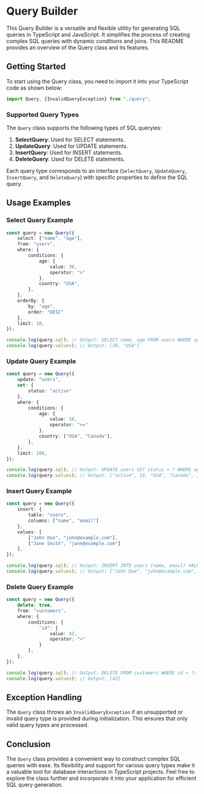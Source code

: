 # Query Builder

This Query Builder is a versatile and flexible utility for generating SQL queries in TypeScript and JavaScript. It
simplifies the process of creating complex SQL queries with dynamic conditions and joins. This README provides an
overview of the Query class and its features.

## Getting Started

To start using the Query class, you need to import it into your TypeScript code as shown below:

```typescript
import Query, {InvalidQueryException} from "./query";
```

### Supported Query Types

The `Query` class supports the following types of SQL queryies:

1. **SelectQuery**: Used for SELECT statements.
2. **UpdateQuery**: Used for UPDATE statements.
3. **InsertQuery**: Used for INSERT statements.
4. **DeleteQuery**: Used for DELETE statements.

Each query type corresponds to an interface (`SelectQuery`, `UpdateQuery`, `InsertQuery`, and `DeleteQuery`) with
specific properties to define the SQL query.

## Usage Examples

### Select Query Example

```typescript
const query = new Query({
    select: ["name", "age"],
    from: "users",
    where: {
        conditions: {
            age: {
                value: 30,
                operator: ">"
            },
            country: "USA",
        },
    },
    orderBy: {
        by: "age", 
        order: "DESC"
    },
    limit: 10,
});

console.log(query.sql); // Output: SELECT name, age FROM users WHERE age > ? AND country = ? ORDER BY age DESC LIMIT ?;
console.log(query.values); // Output: [30, "USA"]
```

### Update Query Example

```typescript
const query = new Query({
    update: "users",
    set: {
        status: "active"
    },
    where: {
        conditions: {
            age: {
                value: 18, 
                operator: ">="
            },
            country: ["USA", "Canada"],
        },
    },
    limit: 100,
});

console.log(query.sql); // Output: UPDATE users SET status = ? WHERE age >= ? AND country IN (?, ?) LIMIT ?;
console.log(query.values); // Output: ["active", 18, "USA", "Canada", 100]
```

### Insert Query Example

```typescript
const query = new Query({
    insert: {
        table: "users", 
        columns: ["name", "email"]
    },
    values: [
        ["John Doe", "john@example.com"], 
        ["Jane Smith", "jane@example.com"]
    ],
});

console.log(query.sql); // Output: INSERT INTO users (name, email) VALUES (?, ?), (?, ?);
console.log(query.values); // Output: ["John Doe", "john@example.com", "Jane Smith", "jane@example.com"]
```

### Delete Query Example

```typescript
const query = new Query({
    delete: true,
    from: "customers",
    where: {
        conditions: {
            "id": {
                value: 42, 
                operator: ">"
            }
        },
    },
});

console.log(query.sql); // Output: DELETE FROM customers WHERE id > ?;
console.log(query.values); // Output: [42]
```

## Exception Handling
The `Query` class throws an `InvalidQueryException` if an unsupported or invalid query type is provided during
initialization. This ensures that only valid query types are processed.

## Conclusion
The `Query` class provides a convenient way to construct complex SQL queries with ease. Its flexibility and support for
various query types make it a valuable tool for database interactions in TypeScript projects. Feel free to explore the
class further and incorporate it into your application for efficient SQL query generation.
